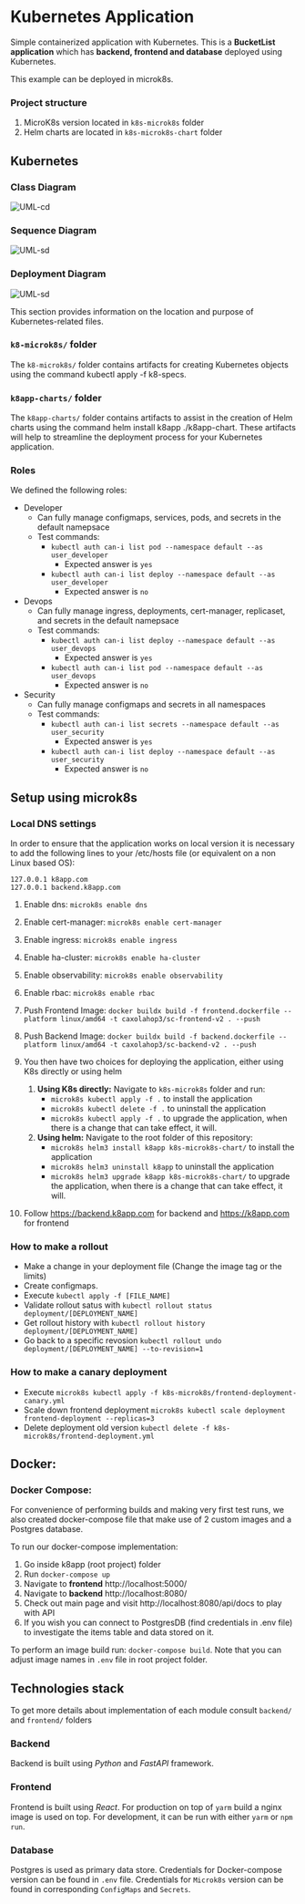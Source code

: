 # Kubernetes Application

Simple containerized application with Kubernetes.
This is a **BucketList application** which has **backend, frontend and database** deployed using Kubernetes.

This example can be deployed in microk8s.

### Project structure
1) MicroK8s version located in `k8s-microk8s` folder
2) Helm charts are located in  `k8s-microk8s-chart` folder
## Kubernetes

### Class Diagram

![UML-cd](https://github.com/kshitij3188/ContainerizationProject/blob/main/demo/Class%20Diagram.png)

### Sequence Diagram

![UML-sd](https://github.com/kshitij3188/ContainerizationProject/blob/main/demo/Sequence%20Diagram.png)

### Deployment Diagram

![UML-sd](https://github.com/kshitij3188/ContainerizationProject/blob/main/demo/Deployment%20Diagram.png)

This section provides information on the location and purpose of Kubernetes-related files.

### `k8-microk8s/` folder

The `k8-microk8s/` folder contains artifacts for creating Kubernetes objects using the command kubectl apply -f k8-specs.

### `k8app-charts/` folder

The `k8app-charts/` folder contains artifacts to assist in the creation of Helm charts using the command helm install
k8app ./k8app-chart. These artifacts will help to streamline the deployment process for your Kubernetes application.

### Roles

We defined the following roles:

- Developer
    - Can fully manage configmaps, services, pods, and secrets in the default namepsace
    - Test commands:
        - ```kubectl auth can-i list pod --namespace default --as user_developer```
            - Expected answer is ```yes```
        - ```kubectl auth can-i list deploy --namespace default --as user_developer```
            - Expected answer is ```no```
- Devops
    - Can fully manage ingress, deployments, cert-manager, replicaset, and secrets in the default namepsace
    - Test commands:
        - ```kubectl auth can-i list deploy --namespace default --as user_devops```
            - Expected answer is ```yes```
        - ```kubectl auth can-i list pod --namespace default --as user_devops```
            - Expected answer is ```no```
- Security
    - Can fully manage configmaps and secrets in all namespaces
    - Test commands:
        - ```kubectl auth can-i list secrets --namespace default --as user_security```
            - Expected answer is ```yes```
        - ```kubectl auth can-i list deploy --namespace default --as user_security```
            - Expected answer is ```no```

## Setup using microk8s

### Local DNS settings

In order to ensure that the application works on local version it is necessary to add the following lines to your
/etc/hosts file (or equivalent on a non Linux based OS):

```
127.0.0.1 k8app.com
127.0.0.1 backend.k8app.com
```

1) Enable dns: ```microk8s enable dns```
2) Enable cert-manager: ```microk8s enable cert-manager```
3) Enable ingress: ```microk8s enable ingress```
4) Enable ha-cluster: ```microk8s enable ha-cluster```
5) Enable observability: ```microk8s enable observability```
6) Enable rbac: ```microk8s enable rbac```
7) Push Frontend Image: ```docker buildx build -f frontend.dockerfile --platform linux/amd64 -t caxolahop3/sc-frontend-v2 . --push```
8) Push Backend Image: ```docker buildx build -f backend.dockerfile --platform linux/amd64 -t caxolahop3/sc-backend-v2 . --push```
9) You then have two choices for deploying the application, either using K8s directly or using helm
    1) **Using K8s directly:** Navigate to ```k8s-microk8s``` folder and run:
        - ```microk8s kubectl apply -f .``` to install the application
        - ```microk8s kubectl delete -f .``` to uninstall the application
        - ```microk8s kubectl apply -f .``` to upgrade the application, when there is a change that can take effect, it
          will.
    1) **Using helm:** Navigate to the root folder of this repository:
        - ```microk8s helm3 install k8app k8s-microk8s-chart/``` to install the application
        - ```microk8s helm3 uninstall k8app``` to uninstall the application
        - ```microk8s helm3 upgrade k8app k8s-microk8s-chart/``` to upgrade the application, when there is a change that
          can take effect, it will.

10) Follow https://backend.k8app.com for backend and https://k8app.com for frontend

### How to make a rollout

- Make a change in your deployment file (Change the image tag or the limits)
- Create configmaps.
- Execute `kubectl apply -f [FILE_NAME]`
- Validate rollout satus with `kubectl rollout status deployment/[DEPLOYMENT_NAME]`
- Get rollout history with `kubectl rollout history deployment/[DEPLOYMENT_NAME]`
- Go back to a specific revosion `kubectl rollout undo deployment/[DEPLOYMENT_NAME] --to-revision=1`

### How to make a canary deployment

- Execute `microk8s kubectl apply -f k8s-microk8s/frontend-deployment-canary.yml`
- Scale down frontend deployment `microk8s kubectl scale deployment frontend-deployment --replicas=3`
- Delete deployment old version `kubectl delete -f k8s-microk8s/frontend-deployment.yml`

## Docker:

### Docker Compose:

For convenience of performing builds and making very first test runs, we also created docker-compose file that make use
of 2 custom images and a Postgres database.

To run our docker-compose implementation:

1) Go inside k8app (root project) folder
2) Run ```docker-compose up```
3) Navigate to **frontend** http://localhost:5000/
4) Navigate to **backend** http://localhost:8080/
5) Check out main page and visit http://localhost:8080/api/docs to play with API
6) If you wish you can connect to PostgresDB (find credentials in .env file) to investigate the items table and data
   stored on it.

To perform an image build run: ```docker-compose build```. Note that you can adjust image names in `.env` file in root
project folder.

## Technologies stack

To get more details about implementation of each module consult `backend/` and `frontend/` folders

### Backend

Backend is built using _Python_ and _FastAPI_ framework.

### Frontend

Frontend is built using _React_. For production on top of `yarm` build a nginx image is used on top. For development,
it can be run with either `yarm` or `npm run`.

### Database

Postgres is used as primary data store. Credentials for Docker-compose version can be found in `.env` file. Credentials
for `Microk8s` version can be found in corresponding `ConfigMaps` and `Secrets`.
